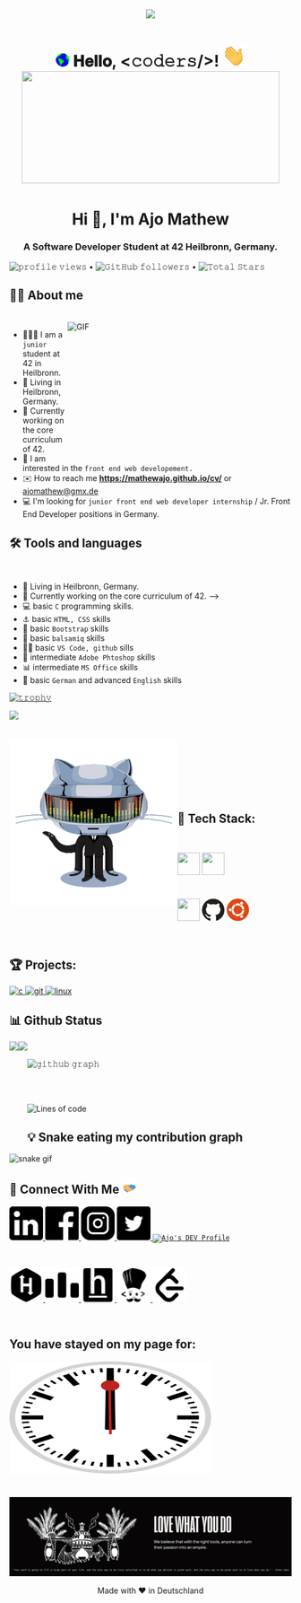 <h1 align="center">
    <img src="https://user-images.githubusercontent.com/76873228/142731742-ad318011-69ad-4045-9564-e31f78118a98.jpg">
</h1>
<h1 align="center">
    <a target="_blank">
        <img src="https://github.com/mathewajo/GIF/blob/7e8ef8bbcd462ccefdb02b18b46d4c789231c6bc/Earth.gif" width="24px" style="max-width:100%;">
    </a> 𝐇𝐞𝐥𝐥𝐨, &lt;𝚌𝚘𝚍𝚎𝚛𝚜/&gt;! <a target="_blank">
        <img src="https://github.com/mathewajo/GIF/blob/7e8ef8bbcd462ccefdb02b18b46d4c789231c6bc/Hi.gif" width="40px" />
    </a>
    <br />
    <img width="460" height="200" src="https://github.com/mathewajo/GIF/blob/e9aa9eb899e79b82c1505a942ad7ad3e0a6f37f7/fox.gif">
</h1>

<h1 align="center">Hi 👋, I'm Ajo Mathew</h1>
<h3 align="center">A Software Developer Student at 42 Heilbronn, Germany.</h3>
<p align="left">
    <img src="https://gpvc.arturio.dev/mathewajo" alt="𝚙𝚛𝚘𝚏𝚒𝚕𝚎 𝚟𝚒𝚎𝚠𝚜"> •
    <!--   <img alt = "profile views" src="img src="https://komarev.com/ghpvc/?username=mathewajo&style=flat&color=brightgreen"> •    -->
    <img alt="𝙶𝚒𝚝𝙷𝚞𝚋 𝚏𝚘𝚕𝚕𝚘𝚠𝚎𝚛𝚜" src="https://img.shields.io/github/followers/mathewajo?label=Followers&style=social"> • <img src="https://img.shields.io/github/stars/mathewajo?label=Stars" alt="𝚃𝚘𝚝𝚊𝚕 𝚂𝚝𝚊𝚛𝚜">
</p>
<h2 align="left">💁‍♂️ About me</h2 <br />
<br />
<img align="right" height="250" width="400" alt="GIF" src="https://camo.githubusercontent.com/86a3b6db470f1a0429f7355c08d1edabf3d2c804/68747470733a2f2f6d69726f2e6d656469756d2e636f6d2f6d61782f313336302f312a495247486d69477361313673746564517649615a66772e676966" />

- 👨🏼‍🎓  I am a `junior` student at 42 in Heilbronn.
- 📍  Living in Heilbronn, Germany.
- 📁  Currently working on the core curriculum of 42.
- 🌱  I am interested in the `front end web developement.`
- ✉️  How to reach me **https://mathewajo.github.io/cv/** or ajomathew@gmx.de
- 💻  I'm looking for `junior front end web developer internship` / Jr. Front End Developer positions in Germany.
 </a>
 
<h2 align="left">🛠️ Tools and languages</h2 <br />
<br />

- 📍  Living in Heilbronn, Germany.
- 📁  Currently working on the core curriculum of 42. -->
- 💻  basic `C` programming skills.
- ⚓  basic `HTML, CSS` skills
- 🌅  basic `Bootstrap` skills
- 🌈  basic `balsamiq` skills
- 🧑‍💻  basic `VS Code, github` sills
- 📌  intermediate `Adobe Phtoshop` skills
- 📊   intermediate `MS Office` skills
-   📕 basic `German` and advanced `English` skills

[![𝚝𝚛𝚘𝚙𝚑𝚢](https://github-profile-trophy.vercel.app/?username=mathewajo&column=8&margin-w=15&margin-h=15&no-bg=true&no-frame=true&theme=juicyfresh)](https://github.com/mathewajo) <p align="center">
    <a>
        <!--     <img height="150" width="150" src="https://github.com/mathewajo/PNG/blob/591b3b411dbed79c473851d1d1965cde982dc621/left.png"> -->
        <img align="left" src="https://github-readme-streak-stats.herokuapp.com/?user=mathewajo&theme=dark&hide_border=true" />
        <!--     <img height="150" width="150" src="https://github.com/mathewajo/PNG/blob/591b3b411dbed79c473851d1d1965cde982dc621/right.png"> -->
    </a>
</p>
<br />
<br />



<a target="_blank"><img align="left" height="300" width="300" alt="𝙶𝙸𝙵" src="https://github.com/mathewajo/GIF/blob/e9aa9eb899e79b82c1505a942ad7ad3e0a6f37f7/github.gif"></a>
<br />
<br />
<br>
<br>
<br>
<br>
<h2 align="left">👀 Tech Stack:</h2 <br />
<br />


<code><img height="40" width="40" src="https://cdn.iconscout.com/icon/free/png-512/c-programming-569564.png"></code>
<code><img height="40" width="40" src="https://www.naveedashfaq.me/img/c++.png"></code>

<!-- <code><img height="40" width="40" src="https://raw.githubusercontent.com/github/explore/80688e429a7d4ef2fca1e82350fe8e3517d3494d/topics/typescript/typescript.png"></code> -->
#
<code><img height="40" width="40" src="https://upload.wikimedia.org/wikipedia/commons/thumb/3/3f/Git_icon.svg/1024px-Git_icon.svg.png"></code>
<code><img height="40" width="40" src="https://raw.githubusercontent.com/github/explore/80688e429a7d4ef2fca1e82350fe8e3517d3494d/topics/github-api/github-api.png"></code>
<code><img height="40" width="40" src="https://raw.githubusercontent.com/github/explore/80688e429a7d4ef2fca1e82350fe8e3517d3494d/topics/ubuntu/ubuntu.png"></code>
<!-- <code><img height="40" width="40" src="https://cdn.iconscout.com/icon/free/png-512/mongodb-3-1175138.png"></code> -->

<br/>

 
<h2 align="left">🏆 Projects:</h2>
 
 <p align="left"> <a href="https://github.com/mathewajo/libft" target="_blank" rel="noreferrer"> <img src="https://user-images.githubusercontent.com/76873228/142730505-770552fc-b602-4b8b-8f60-3eb7bd0984bb.png" alt="c" width="150" height="150"/> </a> <a href="https://github.com/mathewajo/born2beroot" target="_blank" rel="noreferrer"> <img src="https://user-images.githubusercontent.com/76873228/142730507-fa7b97dd-10aa-48ca-8b93-585ca85be797.png" alt="git" width="150" height="150"/> </a> <a href="https://github.com/mathewajo/ft_printf" target="_blank" rel="noreferrer"> <img src="https://user-images.githubusercontent.com/76873228/142730508-a333fe40-d555-43d8-a714-0a3d234572a2.png" alt="linux" width="150" height="150"/> </a></p>
  
  
  

  
  <p align="left">
<!--       <a href="https://github.com/mathewajo">
          <img allign="left" height="50" width="50" src="https://cdn.jsdelivr.net/npm/simple-icons@3.0.1/icons/github.svg">
      </a> -->
      <h2 align="left">📊 Github Status</h2>
  </p>
  <p align="left">
      <a href="https://github.com/mathewajo">
          <img align="left" src="https://github-readme-stats.vercel.app/api?username=mathewajo&show_icons=true&hide_border=true&title_color=94b4a4&amp&icon_color=FFFFFF&amp&text_color=FFFFFF&amp&bg_color=000000&count_private=true&include_all_commits=true" />
      </a>
      <a href="https://github.com/mathewajo">
          <img align="left" height="195px" src="https://github-readme-stats.vercel.app/api/top-langs/?username=mathewajo&text_color=FFFFFF&bg_color=000000&title_color=94b4a4&langs_count=15&layout=compact&hide_border=true" />
      </a>
  </p>
  </details>
  <br>

![𝚐𝚒𝚝𝚑𝚞𝚋 𝚐𝚛𝚊𝚙𝚑](https://activity-graph.herokuapp.com/graph?username=mathewajo&theme=react-dark&hide_border=true&area=true)

<br>
<br>

<!--START_SECTION:waka-->
![Lines of code](https://img.shields.io/badge/From%20Hello%20World%20I%27ve%20Written-6K%20lines%20of%20code-blue) 

## 💡 Snake eating my contribution graph
![snake gif](https://github.com/mathewajo/mathewajo/blob/output/github-contribution-grid-snake.gif)
<h2>📮 Connect With Me
  <a target="_blank">
    <img src="https://github.com/mathewajo/GIF/blob/e9aa9eb899e79b82c1505a942ad7ad3e0a6f37f7/Handshake.gif" height="25px" style="max-width:100%;">
  </a>
</h2>

<p align="left">
  <a href="https://www.linkedin.com/in/ajo-mathew-b87751225/" target="_blank">
    <code><img height="60" width="60" src="https://raw.githubusercontent.com/mathewajo/SVG/5f29a4dabd7d51e44a503146bce67d8ea2a2f8fa/linkedin.svg"/></code>
  </a>
  <a href="https://www.facebook.com" target="_blank">
    <code><img  height="60" width="60" src="https://raw.githubusercontent.com/mathewajo/SVG/5f29a4dabd7d51e44a503146bce67d8ea2a2f8fa/facebook.svg"/></code>
  </a>
  
  
  
  <a href="https://www.instagram.com/mathewajo/" target="_blank">
    <code><img height="60" width="60" src="https://raw.githubusercontent.com/mathewajo/SVG/5f29a4dabd7d51e44a503146bce67d8ea2a2f8fa/instagram.svg"/></code>
  </a>
  <a href="https://twitter.com/mathewajo" target="_blank">
    <code><img height="60" width="60" src="https://raw.githubusercontent.com/mathewajo/SVG/5f29a4dabd7d51e44a503146bce67d8ea2a2f8fa/twitter.svg"/></code>
  </a>
  <a href="https://dev.to/">
    <code><img src="https://d2fltix0v2e0sb.cloudfront.net/dev-badge.svg" alt="Ajo's DEV Profile" height="62" width="62"></code>
  </a>     
</p>
<br/>

<p align="left">
  <a href="https://www.hackerrank.com//" target="_blank">
    <code><img height="60" width="60" src="https://github.com/mathewajo/IMG/blob/main/hackerrank.png?raw=true"/></code>
  </a>

  <a href="http://www.codeforces.com/" target="_blank">
    <code><img height="60" width="60" src="https://raw.githubusercontent.com/mathewajo/SVG/5f29a4dabd7d51e44a503146bce67d8ea2a2f8fa/codeforces.svg"/></code>
  </a>

  <a href="https://www.hackerearth.com/" target="_blank">
    <code><img height="60" width="60" src="https://raw.githubusercontent.com/mathewajo/SVG/5f29a4dabd7d51e44a503146bce67d8ea2a2f8fa/hackearth.svg"/></code>
  </a>

  
  
  
  
  
  <a href="https://www.codechef.com/" target="_blank">
    <code><img height="60" width="60" src="https://raw.githubusercontent.com/mathewajo/SVG/5f29a4dabd7d51e44a503146bce67d8ea2a2f8fa/codechef.svg"/></code>
  </a>
  
  <a href="https://leetcode.com/" target="_blank">
    <code><img height="60" width="60" src="https://github.com/mathewajo/IMG/blob/main/leetcode_logo_icon_145113.png?raw=true"/></code>
  </a>
</p>

<br/>





<!--START_SECTION:waka-->

<h2 align="left">You have stayed on my page for:</h2>
<p align="left">
  <img width="360" height="200" src="https://raw.githubusercontent.com/mathewajo/SVG/5f29a4dabd7d51e44a503146bce67d8ea2a2f8fa/clock.svg">
</p>

<!-- 
<div align="left">

### made with ❤️ in Deutschland

</div>
 -->


#
![footer](https://github.com/mathewajo/IMG/blob/main/footer_love_what_you_do.jpg?raw=true)
<div align="center">Made with ❤️ in Deutschland</div>
